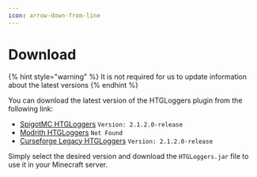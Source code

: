 ```yaml
---
icon: arrow-down-from-line
---
```


# Download

{% hint style="warning" %}
It is not required for us to update information about the latest versions
{% endhint %}

You can download the latest version of the HTGLoggers plugin from the following link:

* [SpigotMC HTGLoggers](https://www.spigotmc.org/resources/htgloggers-public-api.119346/history) `Version: 2.1.2.0-release`
* [Modrith HTGLoggers](https://modrinth.com/plugin/htgloggers-public-api/changelog) `Not Found`
* [Curseforge Legacy HTGLoggers](https://legacy.curseforge.com/minecraft/bukkit-plugins/htgloggers-beta-public-api-beta/files) `Version: 2.1.2.0-release`

Simply select the desired version and download the `HTGLoggers.jar` file to use it in your Minecraft server.
